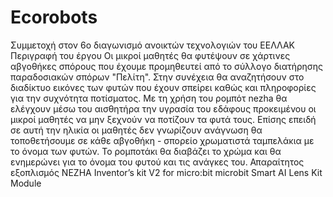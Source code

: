 # Ecorobots
Συμμετοχή στον 6ο διαγωνισμό ανοικτών τεχνολογιών του ΕΕΛΛΑΚ
Περιγραφή του έργου
Οι μικροί μαθητές θα φυτέψουν σε χάρτινες αβγοθήκες σπόρους που έχουμε προμηθευτεί από το σύλλογο διατήρησης παραδοσιακών σπόρων "Πελίτη". 
Στην συνέχεια θα αναζητήσουν στο διαδίκτυο εικόνες των φυτών που έχουν σπείρει καθώς και πληροφορίες για την συχνότητα ποτίσματος. 
Με τη χρήση του ρομπότ nezha θα ελέγχουν μέσω του αισθητήρα την υγρασία του εδάφους προκειμένου οι μικροί μαθητές να μην ξεχνούν να ποτίζουν τα φυτά τους. 
Επίσης επειδή σε αυτή την ηλικία οι μαθητές δεν γνωρίζουν ανάγνωση θα τοποθετήσουμε σε κάθε αβγοθήκη - σπορείο χρωματιστά ταμπελάκια με το όνομα των φυτών.
Το ρομποτάκι θα διαβάζει το χρώμα και θα ενημερώνει για το όνομα του φυτού και τις ανάγκες του.
Απαραίτητος εξοπλισμός
NEZHA Inventor’s kit V2 for micro:bit
microbit
Smart AI Lens Kit Module
